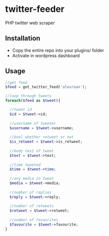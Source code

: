 # twitter-feeder
PHP twitter web scraper

## Installation

* Copy the entire repo into your plugins/ folder
* Activate in wordpress dashboard

## Usage

```php
//get feed
$feed = get_twitter_feed('alexroan');

//loop through tweets
foreach($feed as $tweet){ 

  //tweet id
  $id = $tweet->id;
  
  //username of tweeter
  $username = $tweet->username;
  
  //bool whether retweet or not
  $is_retweet = $tweet->is_retweet;
  
  //body text of tweet
  $text = $tweet->text;
  
  //time tweeted
  $time = $tweet->time;
  
  //any media in tweet
  $media = $tweet->media;
  
  //number of replies
  $reply = $tweet->reply;
  
  //number of retweets
  $retweet = $tweet->retweet;
  
  //number of favourites
  $favourite = $tweet->favourite;
}
```


